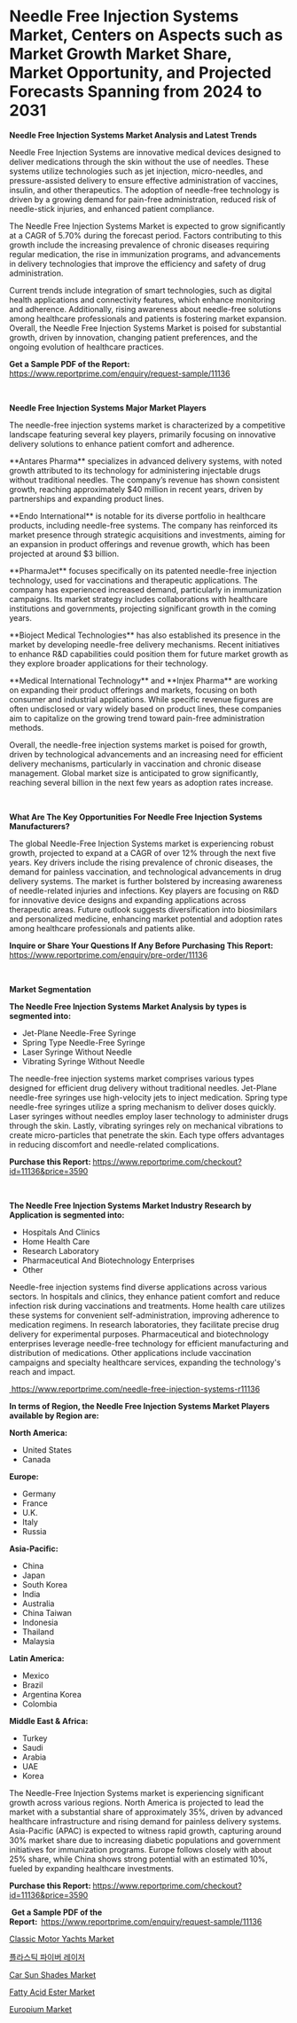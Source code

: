 <p><h1>Needle Free Injection Systems Market, Centers on Aspects such as Market Growth Market Share, Market Opportunity, and Projected Forecasts Spanning from 2024 to 2031</h1></p><p><strong>Needle Free Injection Systems Market Analysis and Latest Trends</strong></p>
<p><p>Needle Free Injection Systems are innovative medical devices designed to deliver medications through the skin without the use of needles. These systems utilize technologies such as jet injection, micro-needles, and pressure-assisted delivery to ensure effective administration of vaccines, insulin, and other therapeutics. The adoption of needle-free technology is driven by a growing demand for pain-free administration, reduced risk of needle-stick injuries, and enhanced patient compliance.</p><p>The Needle Free Injection Systems Market is expected to grow significantly at a CAGR of 5.70% during the forecast period. Factors contributing to this growth include the increasing prevalence of chronic diseases requiring regular medication, the rise in immunization programs, and advancements in delivery technologies that improve the efficiency and safety of drug administration.</p><p>Current trends include integration of smart technologies, such as digital health applications and connectivity features, which enhance monitoring and adherence. Additionally, rising awareness about needle-free solutions among healthcare professionals and patients is fostering market expansion. Overall, the Needle Free Injection Systems Market is poised for substantial growth, driven by innovation, changing patient preferences, and the ongoing evolution of healthcare practices.</p></p>
<p><strong>Get a Sample PDF of the Report:&nbsp;</strong> <a href="https://www.reportprime.com/enquiry/request-sample/11136">https://www.reportprime.com/enquiry/request-sample/11136</a></p>
<p>&nbsp;</p>
<p><strong>Needle Free Injection Systems Major Market Players</strong></p>
<p><p>The needle-free injection systems market is characterized by a competitive landscape featuring several key players, primarily focusing on innovative delivery solutions to enhance patient comfort and adherence. </p><p>**Antares Pharma** specializes in advanced delivery systems, with noted growth attributed to its technology for administering injectable drugs without traditional needles. The company’s revenue has shown consistent growth, reaching approximately $40 million in recent years, driven by partnerships and expanding product lines.</p><p>**Endo International** is notable for its diverse portfolio in healthcare products, including needle-free systems. The company has reinforced its market presence through strategic acquisitions and investments, aiming for an expansion in product offerings and revenue growth, which has been projected at around $3 billion.</p><p>**PharmaJet** focuses specifically on its patented needle-free injection technology, used for vaccinations and therapeutic applications. The company has experienced increased demand, particularly in immunization campaigns. Its market strategy includes collaborations with healthcare institutions and governments, projecting significant growth in the coming years.</p><p>**Bioject Medical Technologies** has also established its presence in the market by developing needle-free delivery mechanisms. Recent initiatives to enhance R&D capabilities could position them for future market growth as they explore broader applications for their technology.</p><p>**Medical International Technology** and **Injex Pharma** are working on expanding their product offerings and markets, focusing on both consumer and industrial applications. While specific revenue figures are often undisclosed or vary widely based on product lines, these companies aim to capitalize on the growing trend toward pain-free administration methods.</p><p>Overall, the needle-free injection systems market is poised for growth, driven by technological advancements and an increasing need for efficient delivery mechanisms, particularly in vaccination and chronic disease management. Global market size is anticipated to grow significantly, reaching several billion in the next few years as adoption rates increase.</p></p>
<p>&nbsp;</p>
<p><strong>What Are The Key Opportunities For Needle Free Injection Systems Manufacturers?</strong></p>
<p><p>The global Needle-Free Injection Systems market is experiencing robust growth, projected to expand at a CAGR of over 12% through the next five years. Key drivers include the rising prevalence of chronic diseases, the demand for painless vaccination, and technological advancements in drug delivery systems. The market is further bolstered by increasing awareness of needle-related injuries and infections. Key players are focusing on R&D for innovative device designs and expanding applications across therapeutic areas. Future outlook suggests diversification into biosimilars and personalized medicine, enhancing market potential and adoption rates among healthcare professionals and patients alike.</p></p>
<p><strong>Inquire or Share Your Questions If Any Before Purchasing This Report:</strong> <a href="https://www.reportprime.com/enquiry/pre-order/11136">https://www.reportprime.com/enquiry/pre-order/11136</a></p>
<p>&nbsp;</p>
<p><strong>Market Segmentation</strong></p>
<p><strong>The Needle Free Injection Systems Market Analysis by types is segmented into:</strong></p>
<p><ul><li>Jet-Plane Needle-Free Syringe</li><li>Spring Type Needle-Free Syringe</li><li>Laser Syringe Without Needle</li><li>Vibrating Syringe Without Needle</li></ul></p>
<p><p>The needle-free injection systems market comprises various types designed for efficient drug delivery without traditional needles. Jet-Plane needle-free syringes use high-velocity jets to inject medication. Spring type needle-free syringes utilize a spring mechanism to deliver doses quickly. Laser syringes without needles employ laser technology to administer drugs through the skin. Lastly, vibrating syringes rely on mechanical vibrations to create micro-particles that penetrate the skin. Each type offers advantages in reducing discomfort and needle-related complications.</p></p>
<p><strong>Purchase this Report:&nbsp;</strong><a href="https://www.reportprime.com/checkout?id=11136&price=3590">https://www.reportprime.com/checkout?id=11136&price=3590</a></p>
<p>&nbsp;</p>
<p><strong>The Needle Free Injection Systems Market Industry Research by Application is segmented into:</strong></p>
<p><ul><li>Hospitals And Clinics</li><li>Home Health Care</li><li>Research Laboratory</li><li>Pharmaceutical And Biotechnology Enterprises</li><li>Other</li></ul></p>
<p><p>Needle-free injection systems find diverse applications across various sectors. In hospitals and clinics, they enhance patient comfort and reduce infection risk during vaccinations and treatments. Home health care utilizes these systems for convenient self-administration, improving adherence to medication regimens. In research laboratories, they facilitate precise drug delivery for experimental purposes. Pharmaceutical and biotechnology enterprises leverage needle-free technology for efficient manufacturing and distribution of medications. Other applications include vaccination campaigns and specialty healthcare services, expanding the technology's reach and impact.</p></p>
<p><a href="https://www.reportprime.com/needle-free-injection-systems-r11136">&nbsp;https://www.reportprime.com/needle-free-injection-systems-r11136</a></p>
<p><strong>In terms of Region, the Needle Free Injection Systems Market Players available by Region are:</strong></p>
<p>
    <p> <strong> North America: </strong>
        <ul>
            <li>United States</li>
            <li>Canada</li>
        </ul>
        </p> 
    <p> <strong> Europe: </strong>
        <ul>
            <li>Germany</li>
            <li>France</li>
            <li>U.K.</li>
            <li>Italy</li>
            <li>Russia</li>
        </ul>
        </p> 
    <p> <strong> Asia-Pacific: </strong>
        <ul>
            <li>China</li>
            <li>Japan</li>
            <li>South Korea</li>
            <li>India</li>
            <li>Australia</li>
            <li>China Taiwan</li>
            <li>Indonesia</li>
            <li>Thailand</li>
            <li>Malaysia</li>
        </ul>
        </p> 
    <p> <strong> Latin America: </strong>
        <ul>
            <li>Mexico</li>
            <li>Brazil</li>
            <li>Argentina Korea</li>
            <li>Colombia</li>
        </ul>
        </p> 
    <p> <strong> Middle East & Africa: </strong>
        <ul>
            <li>Turkey</li>
            <li>Saudi</li>
            <li>Arabia</li>
            <li>UAE</li>
            <li>Korea</li>
        </ul>
    </p>
    </p>
<p><p>The Needle-Free Injection Systems market is experiencing significant growth across various regions. North America is projected to lead the market with a substantial share of approximately 35%, driven by advanced healthcare infrastructure and rising demand for painless delivery systems. Asia-Pacific (APAC) is expected to witness rapid growth, capturing around 30% market share due to increasing diabetic populations and government initiatives for immunization programs. Europe follows closely with about 25% share, while China shows strong potential with an estimated 10%, fueled by expanding healthcare investments.</p></p>
<p><strong>Purchase this Report: </strong><a href="https://www.reportprime.com/checkout?id=11136&price=3590">https://www.reportprime.com/checkout?id=11136&price=3590</a></p>
<p>&nbsp;<strong>Get a Sample PDF of the Report:&nbsp;&nbsp;</strong><a href="https://www.reportprime.com/enquiry/request-sample/11136">https://www.reportprime.com/enquiry/request-sample/11136</a></p>
<p><strong></strong></p>
<p><p><a href="https://issuu.com/reportprime-2/docs/classic-motor-yachts-market-size-20_374c72acbee7cf">Classic Motor Yachts Market</a></p><p><a href="https://medium.com/@waynewood21/%EC%84%B8%EA%B3%84-plastic-fiber-laser-market-%EC%9D%80-2024%EC%97%90%EC%84%9C-2031%EB%A1%9C-%EC%97%B0%ED%8F%89%EA%B7%A0-%EC%A6%9D%EA%B0%80%EC%9C%A8%EC%9D%84-%EB%B3%B4%EC%9D%BC-%EA%B2%83%EC%9C%BC%EB%A1%9C-%EC%98%88%EC%83%81%EB%90%A9%EB%8B%88%EB%8B%A4-195092c6221b">플라스틱 파이버 레이저</a></p><p><a href="https://issuu.com/reportprime-2/docs/car-sun-shades-market-size-2030.ppt_32f081895e4430">Car Sun Shades Market</a></p><p><a href="https://medium.com/@samirmayert46/the-market-for-fatty-acid-ester-market-is-examined-in-this-report-along-with-the-factors-that-bf7df834a1b4">Fatty Acid Ester Market</a></p><p><a href="https://medium.com/@samirmayert46/global-europium-market-sector-types-applications-market-player-strategies-regional-growth-6d0029fdab5c">Europium Market</a></p></p>